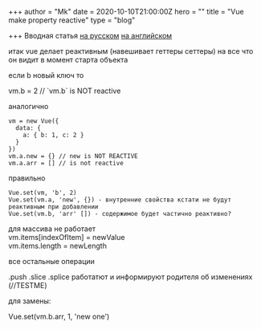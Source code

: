 +++
author = "Mk"
date = 2020-10-10T21:00:00Z
hero = ""
title = "Vue make property reactive"
type = "blog"

+++
Вводная статья [на русском]() [на английском](https://vuejs.org/v2/guide/reactivity.html)

итак vue делает реактивным (навешивает геттеры сеттеры) на все что он видит в момент старта объекта

если b новый ключ то

vm.b = 2 // \`vm.b\` is NOT reactive

аналогично

    vm = new Vue({
      data: {
        a: { b: 1, c: 2 }
      }
    })
    vm.a.new = {} // new is NOT REACTIVE
    vm.a.arr = [] // is not reactive

правильно

    Vue.set(vm, 'b', 2)
    Vue.set(vm.a, 'new', {}) - внутренние свойства кстати не будут реактивным при добавлении
    Vue.set(vm.b, 'arr' []) - содержимое будет частично реактивно?

для массива не работает  
vm.items\[indexOfItem\] = newValue  
vm.items.length = newLength

все остальные операции

.push .slice .splice работатют и информируют родителя об изменениях (//TESTME)

для замены:

Vue.set(vm.b.arr, 1, 'new one')